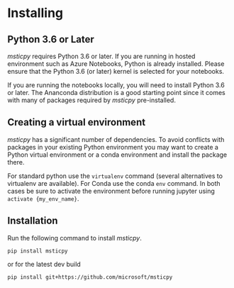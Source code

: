 # Installing

Python 3.6 or Later
-------------------

*msticpy* requires Python 3.6 or later. If you are running in hosted
environment such as Azure Notebooks, Python is already installed. Please
ensure that the Python 3.6 (or later) kernel is selected for your
notebooks.

If you are running the notebooks locally, you will need to install
Python 3.6 or later. The Ananconda distribution is a good starting point
since it comes with many of packages required by *msticpy*
pre-installed.

Creating a virtual environment
------------------------------

*msticpy* has a significant number of dependencies. To avoid conflicts
with packages in your existing Python environment you may want to create
a Python virtual environment or a conda environment and install the
package there.

For standard python use the `virtualenv` command (several alternatives
to virtualenv are available). For Conda use the conda `env` command. In
both cases be sure to activate the environment before running jupyter
using `activate {my_env_name}`.

Installation
------------

Run the following command to install *msticpy*.

`pip install msticpy`

or for the latest dev build

`pip install git+https://github.com/microsoft/msticpy`
